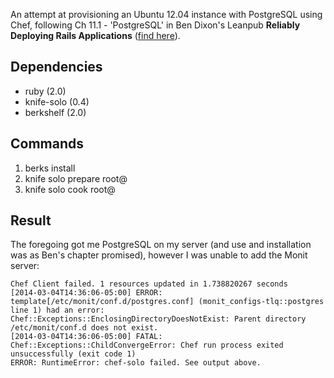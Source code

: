 An attempt at provisioning an Ubuntu 12.04 instance with PostgreSQL using Chef, following Ch 11.1 - 'PostgreSQL' 
in Ben Dixon's Leanpub __Reliably Deploying Rails Applications__ ([find here](https://leanpub.com/deploying_rails_applications)).
## Dependencies

* ruby (2.0)
* knife-solo (0.4)
* berkshelf (2.0)
## Commands

1. berks install
2. knife solo prepare root@<yourserverhere>
3. knife solo cook root@<yourserverhere>

## Result
The foregoing got me PostgreSQL on my server (and use and installation was as Ben's chapter promised), however
I was unable to add the Monit server:
```
Chef Client failed. 1 resources updated in 1.738820267 seconds
[2014-03-04T14:36:06-05:00] ERROR: template[/etc/monit/conf.d/postgres.conf] (monit_configs-tlq::postgres line 1) had an error: Chef::Exceptions::EnclosingDirectoryDoesNotExist: Parent directory /etc/monit/conf.d does not exist.
[2014-03-04T14:36:06-05:00] FATAL: Chef::Exceptions::ChildConvergeError: Chef run process exited unsuccessfully (exit code 1)
ERROR: RuntimeError: chef-solo failed. See output above.
```
